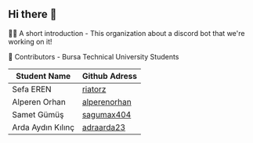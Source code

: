 ## Hi there 👋

🙋‍♀️ A short introduction - This organization about a discord bot that we're working on it!

🌈 Contributors - Bursa Technical University Students

| Student Name  | Github Adress |
| ------------- | ------------- |
| Sefa EREN  | [riatorz](https://github.com/riatorz)  |
| Alperen Orhan  | [alperenorhan](https://github.com/alperenorhan)  |
| Samet Gümüş | [sagumax404](https://github.com/sagumax404) |
| Arda Aydın Kılınç | [adraarda23](https://github.com/adraarda23) |
